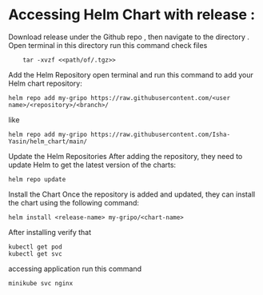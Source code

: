 # Accessing Helm Chart with release :

Download release under the Github repo , then navigate to the directory . Open terminal in this directory run this command check files

        tar -xvzf <<path/of/.tgz>>

Add the Helm Repository
open terminal and run this command to add your Helm chart repository:

    helm repo add my-gripo https://raw.githubusercontent.com/<user name>/<repository>/<branch>/
like

    helm repo add my-gripo https://raw.githubusercontent.com/Isha-Yasin/helm_chart/main/

Update the Helm Repositories
After adding the repository, they need to update Helm to get the latest version of the charts:

    helm repo update

Install the Chart
Once the repository is added and updated, they can install the chart using the following command:

    helm install <release-name> my-gripo/<chart-name>

After installing verify that 

    kubectl get pod
    kubectl get svc
accessing application run this command

    minikube svc nginx
